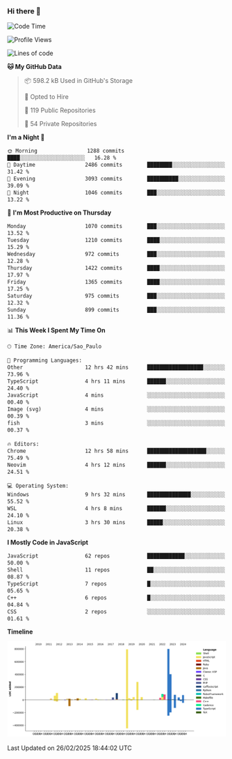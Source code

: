 ### Hi there 👋

<!--START_SECTION:waka-->
![Code Time](http://img.shields.io/badge/Code%20Time-6%2C928%20hrs%2045%20mins-blue)

![Profile Views](http://img.shields.io/badge/Profile%20Views-0-blue)

![Lines of code](https://img.shields.io/badge/From%20Hello%20World%20I%27ve%20Written-3.3%20million%20lines%20of%20code-blue)

**🐱 My GitHub Data** 

> 📦 598.2 kB Used in GitHub's Storage 
 > 
> 💼 Opted to Hire
 > 
> 📜 119 Public Repositories 
 > 
> 🔑 54 Private Repositories 
 > 
**I'm a Night 🦉** 

```text
🌞 Morning                1288 commits        ████░░░░░░░░░░░░░░░░░░░░░   16.28 % 
🌆 Daytime                2486 commits        ████████░░░░░░░░░░░░░░░░░   31.42 % 
🌃 Evening                3093 commits        ██████████░░░░░░░░░░░░░░░   39.09 % 
🌙 Night                  1046 commits        ███░░░░░░░░░░░░░░░░░░░░░░   13.22 % 
```
📅 **I'm Most Productive on Thursday** 

```text
Monday                   1070 commits        ███░░░░░░░░░░░░░░░░░░░░░░   13.52 % 
Tuesday                  1210 commits        ████░░░░░░░░░░░░░░░░░░░░░   15.29 % 
Wednesday                972 commits         ███░░░░░░░░░░░░░░░░░░░░░░   12.28 % 
Thursday                 1422 commits        ████░░░░░░░░░░░░░░░░░░░░░   17.97 % 
Friday                   1365 commits        ████░░░░░░░░░░░░░░░░░░░░░   17.25 % 
Saturday                 975 commits         ███░░░░░░░░░░░░░░░░░░░░░░   12.32 % 
Sunday                   899 commits         ███░░░░░░░░░░░░░░░░░░░░░░   11.36 % 
```


📊 **This Week I Spent My Time On** 

```text
🕑︎ Time Zone: America/Sao_Paulo

💬 Programming Languages: 
Other                    12 hrs 42 mins      ██████████████████░░░░░░░   73.96 % 
TypeScript               4 hrs 11 mins       ██████░░░░░░░░░░░░░░░░░░░   24.40 % 
JavaScript               4 mins              ░░░░░░░░░░░░░░░░░░░░░░░░░   00.40 % 
Image (svg)              4 mins              ░░░░░░░░░░░░░░░░░░░░░░░░░   00.39 % 
fish                     3 mins              ░░░░░░░░░░░░░░░░░░░░░░░░░   00.37 % 

🔥 Editors: 
Chrome                   12 hrs 58 mins      ███████████████████░░░░░░   75.49 % 
Neovim                   4 hrs 12 mins       ██████░░░░░░░░░░░░░░░░░░░   24.51 % 

💻 Operating System: 
Windows                  9 hrs 32 mins       ██████████████░░░░░░░░░░░   55.52 % 
WSL                      4 hrs 8 mins        ██████░░░░░░░░░░░░░░░░░░░   24.10 % 
Linux                    3 hrs 30 mins       █████░░░░░░░░░░░░░░░░░░░░   20.38 % 
```

**I Mostly Code in JavaScript** 

```text
JavaScript               62 repos            ████████████░░░░░░░░░░░░░   50.00 % 
Shell                    11 repos            ██░░░░░░░░░░░░░░░░░░░░░░░   08.87 % 
TypeScript               7 repos             █░░░░░░░░░░░░░░░░░░░░░░░░   05.65 % 
C++                      6 repos             █░░░░░░░░░░░░░░░░░░░░░░░░   04.84 % 
CSS                      2 repos             ░░░░░░░░░░░░░░░░░░░░░░░░░   01.61 % 
```



**Timeline**

![Lines of Code chart](https://raw.githubusercontent.com/jampow/jampow/master/assets/bar_graph.png)


 Last Updated on 26/02/2025 18:44:02 UTC
<!--END_SECTION:waka-->
